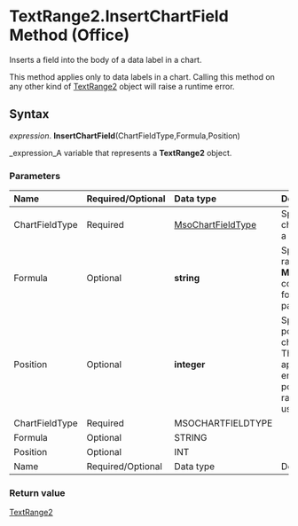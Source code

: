 
# TextRange2.InsertChartField Method (Office)

Inserts a field into the body of a data label in a chart. 

This method applies only to data labels in a chart. Calling this method on any other kind of  [TextRange2](a6a59c9b-9b64-c1e2-2e98-a1f99025c877.md) object will raise a runtime error.

## Syntax

 _expression_. **InsertChartField**(ChartFieldType,Formula,Position)

 _expression_A variable that represents a  **TextRange2** object.


### Parameters



|**Name**|**Required/Optional**|**Data type**|**Description**|
|:-----|:-----|:-----|:-----|
|ChartFieldType|Required| [MsoChartFieldType](ce6b367d-d09f-4345-33e3-f181b1a9a41d.md)|Specifies the type of chart field to insert into a data label.|
|Formula|Optional| **string**|Specifies a cell (or range) if the  **MsoChartFieldFormula** constant is passed in for theChartFieldType parameter.|
|Position|Optional| **integer**|Specifies the character position where the chart field is inserted. The default is to append the field to the end of the text. If the position value is out of range, the default is used.|
|ChartFieldType|Required|MSOCHARTFIELDTYPE||
|Formula|Optional|STRING||
|Position|Optional|INT||
|Name|Required/Optional|Data type|Description|

### Return value

 [TextRange2](a6a59c9b-9b64-c1e2-2e98-a1f99025c877.md)

